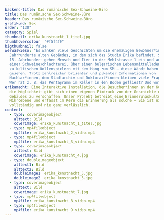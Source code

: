 ```yaml
---
backend-title: Das rumänische Sex-Schweine-Büro
title: Das rumänische Sex-Schweine-Büro
header: Das rumänische Sex-Schweine-Büro
grafikund: Sex
order: "130"
category: Spiel
thumbnail: erika_kunstnacht_1_titel.jpg
thumbhovercolour: "#f5f4f0"
bigthumbnail: false
werwaswieso: "Es wanken viele Geschichten um die ehemaligen Bewohner*innen des
  Jahrhunderte alten Gebäudes, in dem sich das Studio Erika befindet. Seit dem
  15. Jahrhundert gehen Mensch und Tier in der Mehlstrasse 1 ein und aus. Von
  einer Schweineschlachterei, über einen bulgarischen Lebensmittelladen bis hin
  zu keltischen Rollenspielern mit dem Hang zum SM – diese Wände haben einiges
  gesehen. Trotz zahlreicher brisanter und pikanter Informationen von
  Nachbar*innen, dem Stadtarchiv und Doktorant*innen bleiben viele Fragen offen:
  Wer hat z. B. das Pentagramm im Keller in den Boden gefliest? Und wofür?"
erikamacht: Eine Interaktive Installation, die Besucher*innen an der KunstNacht
  die Möglichkeit gibt sich einen eigenen Eindruck von der Geschichte des
  Gebäudes zu verschaffen. Unser Projekt betreibt eine Erinnerungskultur auf
  Mikroebene und erfasst im Kern die Erinnerung als solche – Sie ist niemals
  vollständig und nie ganz verlässlich.
content:
  - type: coverimageobject
    alttext: Bild
    coverimage: erika_kunstnacht_1_titel.jpg
  - type: mp4fileobject
    mp4file: erika_kunstnacht_2_video.mp4
  - type: mp4fileobject
    mp4file: erika_kunstnacht_3_video.mp4
  - type: coverimageobject
    alttext: Bild
    coverimage: erika_kunstnacht_4.jpg
  - type: doubleimageobject
    alttext1: Bild
    alttext2: Bild
    doubleimage1: erika_kunstnacht_5.jpg
    doubleimage2: erika_kunstnacht_6.jpg
  - type: coverimageobject
    alttext: Bild
    coverimage: erika_kunstnacht_7.jpg
  - type: mp4fileobject
    mp4file: erika_kunstnacht_8_video.mp4
  - type: mp4fileobject
    mp4file: erika_kunstnacht_9_video.mp4
---
```

